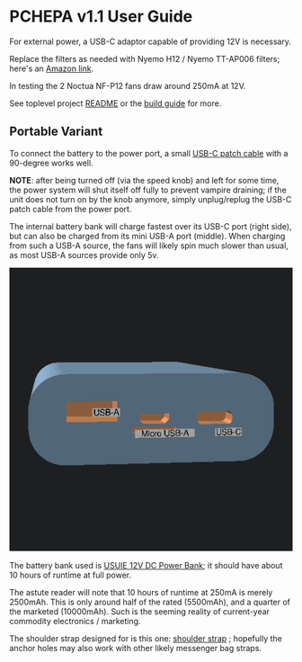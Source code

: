 # PCHEPA v1.1 User Guide

For external power, a USB-C adaptor capable of providing 12V is necessary.

Replace the filters as needed with Nyemo H12 / Nyemo TT-AP006 filters; here's an [Amazon link][amaz_nyemo].

In testing the 2 Noctua NF-P12 fans draw around 250mA at 12V.

See toplevel project [README](../README.md) or the [build guide][build_guide] for more.

## Portable Variant

To connect the battery to the power port, a small [USB-C patch cable][amaz_usbc_patch] with a 90-degree works well.

**NOTE**: after being turned off (via the speed knob) and left for some time, the power system will shut itself off fully to prevent vampire draining;
if the unit does not turn on by the knob anymore, simply unplug/replug the USB-C patch cable from the power port.

The internal battery bank will charge fastest over its USB-C port (right side), but can also be charged from its mini USB-A port (middle).
When charging from such a USB-A source, the fans will likely spin much slower than usual, as most USB-A sources provide only 5v.

![Power Bank Port Mockup](power_bank_ports.png)

The battery bank used is [USUIE 12V DC Power Bank][amaz_usuie_12v_bank]; it should have about 10 hours of runtime at full power.

The astute reader will note that 10 hours of runtime at 250mA is merely 2500mAh.
This is only around half of the rated (5500mAh), and a quarter of the marketed (10000mAh).
Such is the seeming reality of current-year commodity electronics / marketing.

The shoulder strap designed for is this one: [shoulder strap][amaz_shoulder_strap] ;
hopefully the anchor holes may also work with other likely messenger bag straps.

[amaz_nyemo]: https://www.amazon.com/gp/product/B08Z32BDJY
[amaz_shoulder_strap]: https://www.amazon.com/dp/B07P3LCZXN
[amaz_usbc_patch]: https://www.amazon.com/dp/B0B6BLQJ8B
[amaz_usuie_12v_bank]: https://www.amazon.com/dp/B0CNGM4V32
[build_guide]: https://github.com/jcorbin/pchepa/blob/main/build_guide.md
